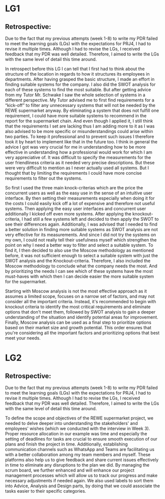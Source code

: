 # LG1
 
## Retrospective: 
Due to the fact that my previous attempts (week 1-8) to write my PDR failed to meet the learning goals (LGs) with the expectations for PRJ4, I had to revise it multiple times. 
Although I had to revise the LGs, I received feedback that my PDR was well detailed. Therefore, I aimed to write the LGs with the same level of detail this time around.

In retrospect before this LG I can tell that I first had to think about the structure of the location in regards to how it structures its employees in departments. 
After having grasped the basic structure, I made an effort in finding suitable systems for the company. I also did the SWOT analysis for each of these systems to find the most suitable. 
But after getting advice from my Tutor Mr. Schwake I saw the whole selection of systems in a different perspective. 
My Tutor advised me to first find requirements for a “kick-off” to filter any unnecessary systems that will not be needed by the REWE supermarket anyway. 
By eliminating a system that does not fulfill one requirement, I could have more suitable systems to recommend in the report for the supermarket chain. 
And even though I applied it, I still think that the requirements I set are lacking thus I am adding more to it as I was also advised to be more specific or misunderstandings could arise within two parties. 
To keep it professional and to prevent such issues I therefore took it by heart to implement like that in the future too. 
I think in general the advice I got was very crucial for me in understanding how to be more effective in understanding how a professional would work for which I am very appreciative of.
It was difficult to specify the measurements for the user friendliness criteria as it needed very precise descriptions. But these were very difficult to mention as I never actually used all systems. 
But I thought that by limiting the requirements I could have more concise requirements to filter out the systems.

So first I used the three main knock-criterias which are the price the concurrent users as well as the easy use in the sense of an intuitive user interface. 
By then setting their measurements especially when doing it for the costs I could easily kick off a lot of expensive and therefore not useful systems. 
Then applying the easy user interfaces and concurrent user additionally I kicked off even more systems.
After applying the knockout-criteria, I had still a few systems left and decided to then apply the SWOT to see their differences again.
Additionally, I was advised that I needed to find a better solution in finding more suitable systems as SWOT analysis are not very effective for its measurements. 
And since I did not try the systems on my own, I could not really tell their usefulness myself which strengthen the point on why I need a better way to filter and select a suitable system. 
To find it, I then decided to also use the Moscow methodology as mentioned before, it was not sufficient enough to select a suitable system with just the SWOT analysis and the Knockout-criteria. 
Therefore, I also included the Moscow methodology to conclude what the company needs the most. 
And by prioritizing the needs I can see which of these systems have the most must-haves with which then I can decide easier the more suitable system for the supermarket.

Starting with Moscow analysis is not the most effective approach as it assumes a limited scope, focuses on a narrow set of factors, and may not consider all the important criteria. 
Instead, it's recommended to begin with knockout criteria to identify the most critical requirements and eliminate options that don't meet them, 
followed by SWOT analysis to gain a deeper understanding of the situation and identify potential areas for improvement. Finally, Moscow analysis can be used as a final step to prioritize options based on their market size and growth potential. 
This order ensures that you're considering all the important factors and prioritizing options that best meet your needs.





# LG2

## Retrospective: 
Due to the fact that my previous attempts (week 1-8) to write my PDR failed to meet the learning goals (LGs) with the expectations for PRJ4, I had to revise it multiple times. 
Although I had to revise the LGs, I received feedback that my PDR was well detailed. Therefore, I aimed to write the LGs with the same level of detail this time around.

To define the scope and objectives of the REWE supermarket project, we needed to delve deeper into understanding the stakeholders' and employees' wishes (which we conducted with the interview in Week 3). 
Proper resource allocation in our example was time and especially the setting of deadlines for tasks are crucial to ensure smooth execution of our plans and finish the project in time. 
Additionally, establishing communication channels such as WhatsApp and Teams are facilitating us with a better collaboration among my team members and myself. 
These platforms also help us to give feedback and share current issues effectively in time to eliminate any disruptions to the plan we did. 
By managing the scrum board, we further enhanced and will enhance our project management processes which will allow us to track our progress and make necessary adjustments if needed again.
We also used labels to sort them into Advice, Analysis and Design parts, by doing that we could associate the tasks easier to their specific categories. 
